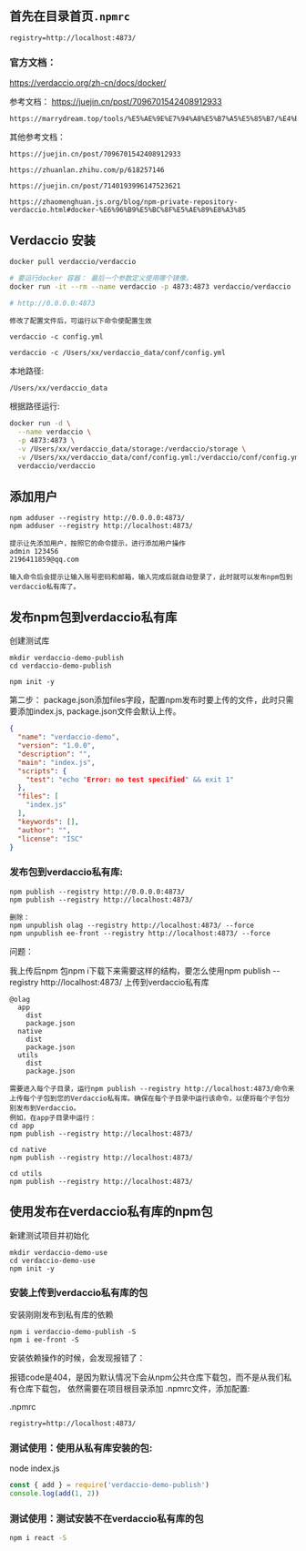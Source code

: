 ## 首先在目录首页`.npmrc`
```
registry=http://localhost:4873/
```

### 官方文档：
https://verdaccio.org/zh-cn/docs/docker/

参考文档：
https://juejin.cn/post/7096701542408912933

```
https://marrydream.top/tools/%E5%AE%9E%E7%94%A8%E5%B7%A5%E5%85%B7/%E4%BD%BF%E7%94%A8Verdaccio%E6%90%AD%E5%BB%BAnpm%E7%A7%81%E6%9C%89%E6%9C%8D%E5%8A%A1%E5%99%A8/
```

其他参考文档：
```
https://juejin.cn/post/7096701542408912933

https://zhuanlan.zhihu.com/p/618257146

https://juejin.cn/post/7140193996147523621

https://zhaomenghuan.js.org/blog/npm-private-repository-verdaccio.html#docker-%E6%96%B9%E5%BC%8F%E5%AE%89%E8%A3%85
```

## Verdaccio 安装
```bash
docker pull verdaccio/verdaccio

# 要运行docker 容器： 最后一个参数定义使用哪个镜像。
docker run -it --rm --name verdaccio -p 4873:4873 verdaccio/verdaccio

# http://0.0.0.0:4873
```

```
修改了配置文件后，可运行以下命令使配置生效

verdaccio -c config.yml

verdaccio -c /Users/xx/verdaccio_data/conf/config.yml
```


本地路径:
```
/Users/xx/verdaccio_data
```

根据路径运行:
```bash
docker run -d \
  --name verdaccio \
  -p 4873:4873 \
  -v /Users/xx/verdaccio_data/storage:/verdaccio/storage \
  -v /Users/xx/verdaccio_data/conf/config.yml:/verdaccio/conf/config.yml \
  verdaccio/verdaccio
```

## 添加用户
```
npm adduser --registry http://0.0.0.0:4873/
npm adduser --registry http://localhost:4873/

提示让先添加用户，按照它的命令提示，进行添加用户操作
admin 123456
2196411859@qq.com

输入命令后会提示让输入账号密码和邮箱，输入完成后就自动登录了，此时就可以发布npm包到verdaccio私有库了。
```

## 发布npm包到verdaccio私有库
创建测试库
```
mkdir verdaccio-demo-publish
cd verdaccio-demo-publish

npm init -y
```

第二步：
package.json添加files字段，配置npm发布时要上传的文件，此时只需要添加index.js, package.json文件会默认上传。
```json
{
  "name": "verdaccio-demo",
  "version": "1.0.0",
  "description": "",
  "main": "index.js",
  "scripts": {
    "test": "echo "Error: no test specified" && exit 1"
  },
  "files": [
    "index.js"
  ],
  "keywords": [],
  "author": "",
  "license": "ISC"
}
```

### 发布包到verdaccio私有库:
```
npm publish --registry http://0.0.0.0:4873/
npm publish --registry http://localhost:4873/

删除：
npm unpublish olag --registry http://localhost:4873/ --force
npm unpublish ee-front --registry http://localhost:4873/ --force
```


问题：

我上传后npm 包npm i下载下来需要这样的结构，要怎么使用npm publish --registry http://localhost:4873/ 上传到verdaccio私有库
```
@olag
  app
    dist
    package.json
  native
    dist
    package.json
  utils
    dist
    package.json
```

```
需要进入每个子目录，运行npm publish --registry http://localhost:4873/命令来上传每个子包到您的Verdaccio私有库。确保在每个子目录中运行该命令，以便将每个子包分别发布到Verdaccio。
例如，在app子目录中运行：
cd app
npm publish --registry http://localhost:4873/

cd native
npm publish --registry http://localhost:4873/

cd utils
npm publish --registry http://localhost:4873/
```

## 使用发布在verdaccio私有库的npm包
新建测试项目并初始化
```
mkdir verdaccio-demo-use
cd verdaccio-demo-use
npm init -y
```

### 安装上传到verdaccio私有库的包
安装刚刚发布到私有库的依赖
```
npm i verdaccio-demo-publish -S
npm i ee-front -S
```

安装依赖操作的时候，会发现报错了：

报错code是404，是因为默认情况下会从npm公共仓库下载包，而不是从我们私有仓库下载包，
依然需要在项目根目录添加 .npmrc文件，添加配置:

.npmrc
```
registry=http://localhost:4873/
```

### 测试使用：使用从私有库安装的包:
node index.js
```js
const { add } = require('verdaccio-demo-publish')
console.log(add(1, 2))
```

### 测试使用：测试安装不在verdaccio私有库的包
```bash
npm i react -S
```